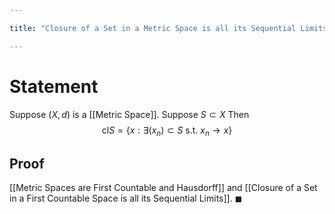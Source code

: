 ```yaml
---

title: "Closure of a Set in a Metric Space is all its Sequential Limits"

---
```

# Statement
Suppose $(X, d)$ is a [[Metric Space]]. Suppose $S \subset X$ Then $$\text{cl} S = \{x :  \exists (x_n) \subset S \text{ s.t. } x_{n} \to x\}$$
## Proof
[[Metric Spaces are First Countable and Hausdorff]] and [[Closure of a Set in a First Countable Space is all its Sequential Limits]]. $\blacksquare$
